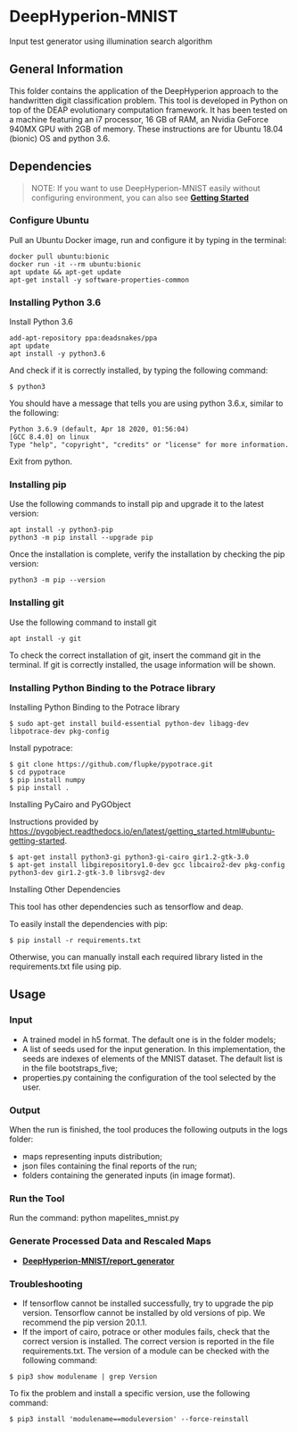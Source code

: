 # DeepHyperion-MNIST #

Input test generator using illumination search algorithm

## General Information ##
This folder contains the application of the DeepHyperion  approach to the handwritten digit classification problem.
This tool is developed in Python on top of the DEAP evolutionary computation framework. It has been tested on a machine featuring an i7 processor, 16 GB of RAM, an Nvidia GeForce 940MX GPU with 2GB of memory. These instructions are for Ubuntu 18.04 (bionic) OS and python 3.6.

## Dependencies ##

> NOTE: If you want to use DeepHyperion-MNIST easily without configuring environment, you can also see [__Getting Started__]("/../../documentation/getting_started.md")

### Configure Ubuntu ###
Pull an Ubuntu Docker image, run and configure it by typing in the terminal:

``` 
docker pull ubuntu:bionic
docker run -it --rm ubuntu:bionic
apt update && apt-get update
apt-get install -y software-properties-common
```


### Installing Python 3.6 ###
Install Python 3.6
``` 
add-apt-repository ppa:deadsnakes/ppa
apt update
apt install -y python3.6
```

And check if it is correctly installed, by typing the following command:

``` 
$ python3
```

You should have a message that tells you are using python 3.6.x, similar to the following:

``` 
Python 3.6.9 (default, Apr 18 2020, 01:56:04) 
[GCC 8.4.0] on linux
Type "help", "copyright", "credits" or "license" for more information.
```

Exit from python.

### Installing pip ###
Use the following commands to install pip and upgrade it to the latest version:
``` 
apt install -y python3-pip
python3 -m pip install --upgrade pip
```

Once the installation is complete, verify the installation by checking the pip version:

``` 
python3 -m pip --version
```

### Installing git ###
Use the following command to install git
``` 
apt install -y git
```

To check the correct installation of git, insert the command git in the terminal. If git is correctly installed, the usage information will be shown.

### Installing Python Binding to the Potrace library ###
Installing Python Binding to the Potrace library
``` 
$ sudo apt-get install build-essential python-dev libagg-dev libpotrace-dev pkg-config
``` 

Install pypotrace:

``` 
$ git clone https://github.com/flupke/pypotrace.git
$ cd pypotrace
$ pip install numpy
$ pip install .
``` 

Installing PyCairo and PyGObject

Instructions provided by https://pygobject.readthedocs.io/en/latest/getting_started.html#ubuntu-getting-started.


``` 
$ apt-get install python3-gi python3-gi-cairo gir1.2-gtk-3.0
$ apt-get install libgirepository1.0-dev gcc libcairo2-dev pkg-config python3-dev gir1.2-gtk-3.0 librsvg2-dev
``` 

Installing Other Dependencies

This tool has other dependencies such as tensorflow and deap.

To easily install the dependencies with pip:

``` 
$ pip install -r requirements.txt
``` 

Otherwise, you can manually install each required library listed in the requirements.txt file using pip.

## Usage ##
### Input ###

* A trained model in h5 format. The default one is in the folder models;
* A list of seeds used for the input generation. In this implementation, the seeds are indexes of elements of the MNIST dataset. The default list is in the file bootstraps_five;
* properties.py containing the configuration of the tool selected by the user.

### Output ###

When the run is finished, the tool produces the following outputs in the logs folder:

* maps representing inputs distribution;
* json files containing the final reports of the run;
* folders containing the generated inputs (in image format).

### Run the Tool ###

Run the command: python mapelites_mnist.py

### Generate Processed Data and Rescaled Maps ###

* [__DeepHyperion-MNIST/report_generator__](/DeepHyperion-MNIST/report_generator)



### Troubleshooting ###

* If tensorflow cannot be installed successfully, try to upgrade the pip version. Tensorflow cannot be installed by old versions of pip. We recommend the pip version 20.1.1.
* If the import of cairo, potrace or other modules fails, check that the correct version is installed. The correct version is reported in the file requirements.txt. The version of a module can be checked with the following command:
```
$ pip3 show modulename | grep Version
```
To fix the problem and install a specific version, use the following command:
```
$ pip3 install 'modulename==moduleversion' --force-reinstall
```


